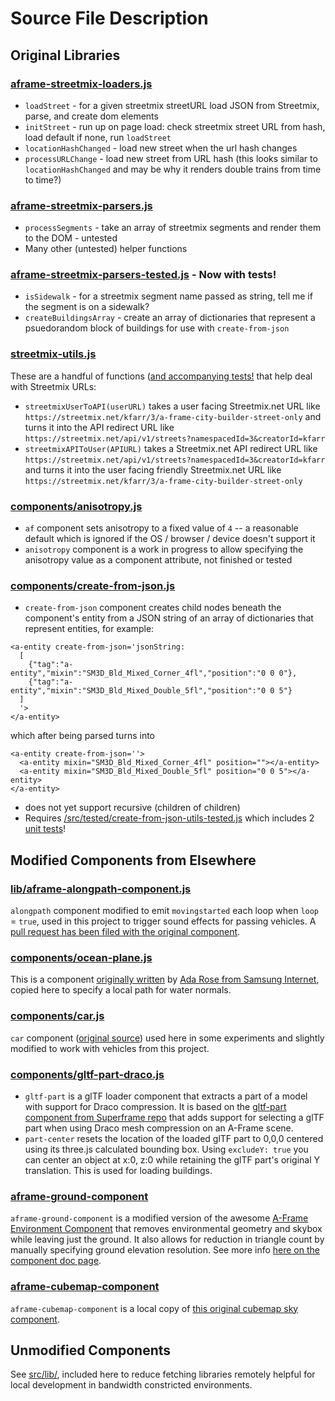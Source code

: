 # Source File Description

## Original Libraries

### [aframe-streetmix-loaders.js](aframe-streetmix-loaders.js)
* `loadStreet` - for a given streetmix streetURL load JSON from Streetmix, parse, and create dom elements
* `initStreet` - run up on page load: check streetmix street URL from hash, load default if none, run `loadStreet` 
* `locationHashChanged` - load new street when the url hash changes
* `processURLChange` - load new street from URL hash (this looks similar to `locationHashChanged` and may be why it renders double trains from time to time?)

### [aframe-streetmix-parsers.js](aframe-streetmix-parsers.js)
* `processSegments` - take an array of streetmix segments and render them to the DOM - untested
* Many other (untested) helper functions

### [aframe-streetmix-parsers-tested.js](tested/aframe-streetmix-parsers-tested.js) - Now with tests!
* `isSidewalk` - for a streetmix segment name passed as string, tell me if the segment is on a sidewalk?
* `createBuildingsArray` - create an array of dictionaries that represent a psuedorandom block of buildings for use with `create-from-json`

### [streetmix-utils.js](tested/streetmix-utils.js)
These are a handful of functions ([and accompanying tests!](/test/streetmix-utils-test.js) that help deal with Streetmix URLs:
* `streetmixUserToAPI(userURL)` takes a user facing Streetmix.net URL like `https://streetmix.net/kfarr/3/a-frame-city-builder-street-only` and turns it into the API redirect URL like `https://streetmix.net/api/v1/streets?namespacedId=3&creatorId=kfarr`
* `streetmixAPIToUser(APIURL)` takes a Streetmix.net API redirect URL like `https://streetmix.net/api/v1/streets?namespacedId=3&creatorId=kfarr` and turns it into the user facing friendly Streetmix.net URL like `https://streetmix.net/kfarr/3/a-frame-city-builder-street-only`

### [components/anisotropy.js](components/anisotropy.js)
* `af` component sets anisotropy to a fixed value of `4` -- a reasonable default which is ignored if the OS / browser / device doesn't support it
* `anisotropy` component is a work in progress to allow specifying the anisotropy value as a component attribute, not finished or tested

### [components/create-from-json.js](components/create-from-json.js)
* `create-from-json` component creates child nodes beneath the component's entity from a JSON string of an array of dictionaries that represent entities, for example:
```
<a-entity create-from-json='jsonString:
  [
    {"tag":"a-entity","mixin":"SM3D_Bld_Mixed_Corner_4fl","position":"0 0 0"},
    {"tag":"a-entity","mixin":"SM3D_Bld_Mixed_Double_5fl","position":"0 0 5"}
  ]
  '>
</a-entity>
```
which after being parsed turns into
```
<a-entity create-from-json=''>
  <a-entity mixin="SM3D_Bld_Mixed_Corner_4fl" position=""></a-entity>
  <a-entity mixin="SM3D_Bld_Mixed_Double_5fl" position="0 0 5"></a-entity>
</a-entity>
```
* does not yet support recursive (children of children)
* Requires [/src/tested/create-from-json-utils-tested.js](/src/tested/create-from-json-utils-tested.js) which includes 2 [unit tests](/test/create-from-json-utils-test.js)!

## Modified Components from Elsewhere

### [lib/aframe-alongpath-component.js](lib/aframe-alongpath-component.js)
`alongpath` component modified to emit `movingstarted` each loop when `loop` = `true`, used in this project to trigger sound effects for passing vehicles. A [pull request has been filed with the original component](https://github.com/protyze/aframe-alongpath-component/pull/19).

### [components/ocean-plane.js](components/ocean-plane.js)
This is a component [originally written](https://samsunginter.net/a-frame-components/dist/ocean-plane.js) by [Ada Rose from Samsung Internet](https://samsunginter.net/a-frame-components/), copied here to specify a local path for water normals.

### [components/car.js](components/car.js)
`car` component ([original source](https://github.com/dala00/a-frame-car-sample/blob/master/index.html)) used here in some experiments and slightly modified to work with vehicles from this project.

### [components/gltf-part-draco.js](components/gltf-part-draco.js)
* `gltf-part` is a glTF loader component that extracts a part of a model with support for Draco compression. It is based on the [gltf-part component from Superframe repo](https://github.com/supermedium/superframe/tree/master/components/gltf-part) that adds support for selecting a glTF part when using Draco mesh compression on an A-Frame scene.
* `part-center` resets the location of the loaded glTF part to 0,0,0 centered using its three.js calculated bounding box. Using `excludeY: true` you can center an object at x:0, z:0 while retaining the glTF part's original Y translation. This is used for loading buildings.

### [aframe-ground-component](https://github.com/kfarr/aframe-ground-component)
`aframe-ground-component` is a modified version of the awesome [A-Frame Environment Component](https://github.com/supermedium/aframe-environment-component/) that removes environmental geometry and skybox while leaving just the ground. It also allows for reduction in triangle count by manually specifying ground elevation resolution. See more info [here on the component doc page](https://github.com/kfarr/aframe-ground-component#parameters).

### [aframe-cubemap-component](lib/aframe-cubemap-component.js)
`aframe-cubemap-component` is a local copy of [this original cubemap sky component](https://github.com/bryik/aframe-cubemap-component/).

## Unmodified Components
See [src/lib/](lib), included here to reduce fetching libraries remotely helpful for local development in bandwidth constricted environments.
